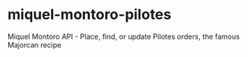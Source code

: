 # miquel-montoro-pilotes
Miquel Montoro API - Place, find, or update Pilotes orders, the famous Majorcan recipe
